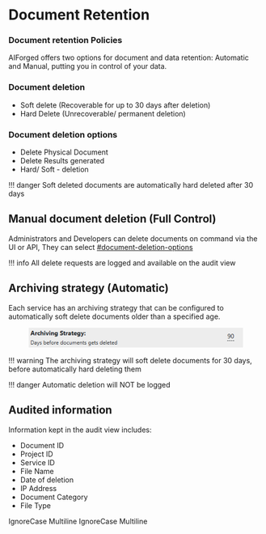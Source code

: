 ---
---

# Document Retention

### Document retention Policies

AIForged offers two options for document and data retention: Automatic and Manual, putting you in control of your data.

### Document deletion

* Soft delete (Recoverable for up to 30 days after deletion)
* Hard Delete (Unrecoverable/ permanent deletion)

### Document deletion options

* Delete Physical Document
* Delete Results generated
* Hard/ Soft - deletion

!!! danger
    Soft deleted documents are automatically hard deleted after 30 days

## Manual document deletion (Full Control)

Administrators and Developers can delete documents on command via the UI or API, They can select [#document-deletion-options](document-retention.md#document-deletion-options "mention")

!!! info
    All delete requests are logged and available on the audit view

## Archiving strategy (Automatic)

Each service has an archiving strategy that can be configured to automatically soft delete documents older than a specified age.

<div align="left"><figure><img src="../assets/image%20%282%29%20%281%29%20%281%29%20%281%29%20%281%29.png" alt=""><figcaption></figcaption></figure></div>

!!! warning
    The archiving strategy will soft delete documents for 30 days, before automatically hard deleting them

!!! danger
    Automatic deletion will NOT be logged

## Audited information

Information kept in the audit view includes:

* Document ID
* Project ID
* Service ID
* File Name
* Date of deletion
* IP Address
* Document Category
* File Type


 IgnoreCase Multiline IgnoreCase Multiline

